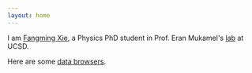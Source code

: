 ```yaml
---
layout: home
---
```


I am [Fangming Xie](./CV.md), a Physics PhD student in Prof. Eran Mukamel's [lab](https://brainome.ucsd.edu) at UCSD.

Here are some [data browsers](https://brainome.ucsd.edu/BICCN_MOp).
